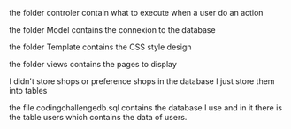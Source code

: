 the folder controler contain what to execute when a user do an action 

the folder Model contains the connexion to the database

the folder Template contains the CSS style design 

the folder views contains the pages to display 


 I didn't store shops or preference shops in the database I just  store 
them into tables

the file codingchallengedb.sql contains the database I use and in it there is the table users which contains 
the data of users. 
